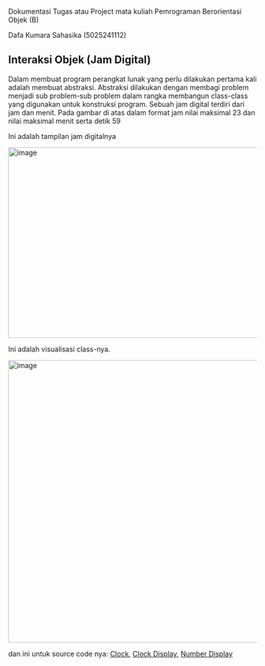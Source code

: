 Dokumentasi Tugas atau Project mata kuliah Pemrograman Berorientasi Objek (B)

Dafa Kumara Sahasika (5025241112)

## Interaksi Objek (Jam Digital)

Dalam membuat program perangkat lunak yang perlu dilakukan pertama kali adalah membuat abstraksi. Abstraksi dilakukan dengan membagi problem menjadi sub problem-sub problem dalam rangka membangun class-class yang digunakan untuk konstruksi program. Sebuah jam digital terdiri dari jam dan menit. Pada gambar di atas dalam format jam nilai maksimal 23 dan nilai maksimal menit serta detik 59

Ini adalah tampilan jam digitalnya

<img width="812" height="386" alt="image" src="https://github.com/user-attachments/assets/894354c3-3c63-4e01-90b9-dc1c88ad2b58" />

Ini adalah visualisasi class-nya.

<img width="972" height="572" alt="image" src="https://github.com/user-attachments/assets/ef008d83-2544-4dc8-9593-a8ebb7ba901f" />


dan ini untuk source code nya: [Clock](clock/Clock.java), [Clock Display](clock/ClockDisplay.java), [Number Display](clock/NumberDisplay.java)
